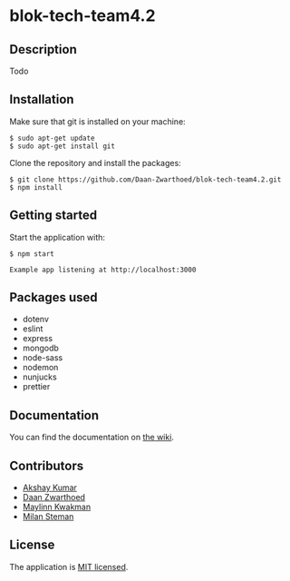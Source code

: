 # blok-tech-team4.2

## Description
Todo

## Installation

Make sure that git is installed on your machine:

```
$ sudo apt-get update
$ sudo apt-get install git
```

Clone the repository and install the packages:

```
$ git clone https://github.com/Daan-Zwarthoed/blok-tech-team4.2.git
$ npm install
```

## Getting started

Start the application with:

```
$ npm start

Example app listening at http://localhost:3000
```

## Packages used
- dotenv
- eslint
- express
- mongodb
- node-sass
- nodemon
- nunjucks
- prettier

## Documentation

You can find the documentation on [the wiki](https://github.com/Daan-Zwarthoed/Blok-Tech-Daan-Zwarthoed/wiki).

## Contributors
- [Akshay Kumar](https://github.com/akshay197)
- [Daan Zwarthoed](https://github.com/Daan-Zwarthoed)
- [Maylinn Kwakman](https://github.com/maylinnk)
- [Milan Steman](https://github.com/MilanSteman)

## License

The application is [MIT licensed](./LICENSE).